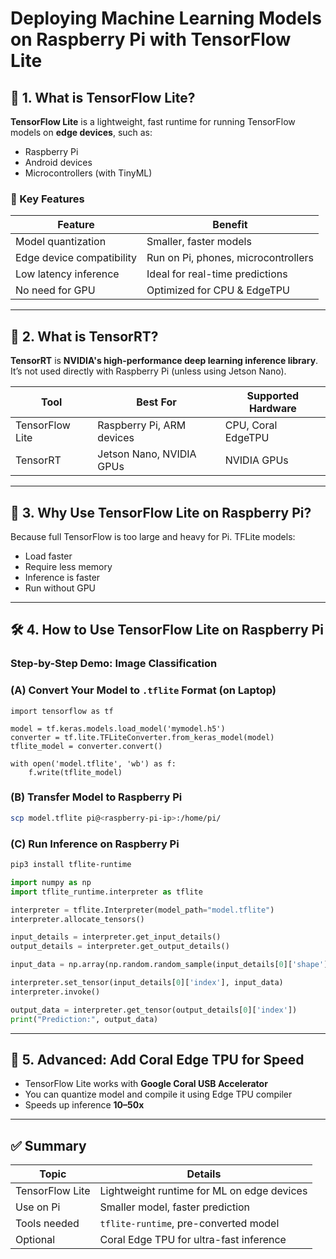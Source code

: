 
# Deploying Machine Learning Models on Raspberry Pi with TensorFlow Lite

## 🚀 1. What is TensorFlow Lite?

**TensorFlow Lite** is a lightweight, fast runtime for running TensorFlow models on **edge devices**, such as:

- Raspberry Pi
- Android devices
- Microcontrollers (with TinyML)

### 🔧 Key Features

| Feature                  | Benefit                          |
|--------------------------|----------------------------------|
| Model quantization       | Smaller, faster models           |
| Edge device compatibility| Run on Pi, phones, microcontrollers |
| Low latency inference    | Ideal for real-time predictions  |
| No need for GPU          | Optimized for CPU & EdgeTPU      |

---

## 🔧 2. What is TensorRT?

**TensorRT** is **NVIDIA's high-performance deep learning inference library**. It’s not used directly with Raspberry Pi (unless using Jetson Nano).

| Tool              | Best For                      | Supported Hardware |
|-------------------|-------------------------------|--------------------|
| TensorFlow Lite   | Raspberry Pi, ARM devices     | CPU, Coral EdgeTPU |
| TensorRT          | Jetson Nano, NVIDIA GPUs      | NVIDIA GPUs        |

---

## 🍓 3. Why Use TensorFlow Lite on Raspberry Pi?

Because full TensorFlow is too large and heavy for Pi. TFLite models:

- Load faster
- Require less memory
- Inference is faster
- Run without GPU

---

## 🛠️ 4. How to Use TensorFlow Lite on Raspberry Pi

### Step-by-Step Demo: Image Classification

### (A) Convert Your Model to `.tflite` Format (on Laptop)

```
import tensorflow as tf

model = tf.keras.models.load_model('mymodel.h5')
converter = tf.lite.TFLiteConverter.from_keras_model(model)
tflite_model = converter.convert()

with open('model.tflite', 'wb') as f:
    f.write(tflite_model)
```

### (B) Transfer Model to Raspberry Pi

```bash
scp model.tflite pi@<raspberry-pi-ip>:/home/pi/
```

### (C) Run Inference on Raspberry Pi

```bash
pip3 install tflite-runtime
```

```python
import numpy as np
import tflite_runtime.interpreter as tflite

interpreter = tflite.Interpreter(model_path="model.tflite")
interpreter.allocate_tensors()

input_details = interpreter.get_input_details()
output_details = interpreter.get_output_details()

input_data = np.array(np.random.random_sample(input_details[0]['shape']), dtype=np.float32)

interpreter.set_tensor(input_details[0]['index'], input_data)
interpreter.invoke()

output_data = interpreter.get_tensor(output_details[0]['index'])
print("Prediction:", output_data)
```

---

## 🧠 5. Advanced: Add Coral Edge TPU for Speed

- TensorFlow Lite works with **Google Coral USB Accelerator**
- You can quantize model and compile it using Edge TPU compiler
- Speeds up inference **10–50x**

---

## ✅ Summary

| Topic             | Details                                   |
|------------------|--------------------------------------------|
| TensorFlow Lite  | Lightweight runtime for ML on edge devices |
| Use on Pi        | Smaller model, faster prediction           |
| Tools needed     | `tflite-runtime`, pre-converted model      |
| Optional         | Coral Edge TPU for ultra-fast inference    |
